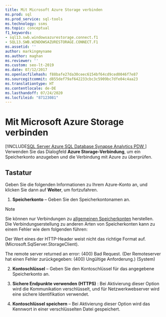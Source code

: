 ```yaml
---
title: Mit Microsoft Azure Storage verbinden
ms.prod: sql
ms.prod_service: sql-tools
ms.technology: ssms
ms.topic: conceptual
f1_keywords:
- sql13.swb.windowsazurestorage.connect.f1
- SQL13.SWB.WINDOWSAZURESTORAGE.CONNECT.F1
ms.assetid: ''
author: markingmyname
ms.author: maghan
ms.reviewer: ''
ms.custom: seo-lt-2019
ms.date: 07/12/2017
ms.openlocfilehash: f88bafe27da30ceec6154bf64cd9ced0046f7e87
ms.sourcegitcommit: d855def79af642233cbc3c5909bc7dfe04c4aa23
ms.translationtype: HT
ms.contentlocale: de-DE
ms.lasthandoff: 07/24/2020
ms.locfileid: "87123081"
---
```

# <a name="connect-to-microsoft-azure-storage"></a>Mit Microsoft Azure Storage verbinden

[!INCLUDE[SQL Server Azure SQL Database Synapse Analytics PDW ](../../includes/applies-to-version/sql-asdb-asdbmi-asa-pdw.md)]
Verwenden Sie das Dialogfeld **Azure Storage-Verbindung**, um ein Speicherkonto anzugeben und die Verbindung mit Azure zu überprüfen.  
  
## <a name="options"></a>Tastatur  
Geben Sie die folgenden Informationen zu Ihrem Azure-Konto an, und klicken Sie dann auf **Weiter**, um fortzufahren.  
  
1.  **Speicherkonto** – Geben Sie den Speicherkontonamen an.

   >[!NOTE]
   > Sie können nur Verbindungen zu [allgemeinen Speicherkonten](https://docs.microsoft.com/azure/storage/common/storage-introduction#azure-storage-services) herstellen. Die Verbindungserstellung zu anderen Arten von Speicherkonten kann zu einem Fehler wie dem folgenden führen:
   >
   >  Der Wert eines der HTTP-Header weist nicht das richtige Format auf. (Microsoft.SqlServer.StorageClient).
   >
   >  The remote server returned an error: (400) Bad Request. (Der Remoteserver hat einen Fehler zurückgegeben: (400) Ungültige Anforderung.) (System)

2.  **Kontoschlüssel** – Geben Sie den Kontoschlüssel für das angegebene Speicherkonto an.  
  
3.  **Sichere Endpunkte verwenden (HTTPS)** : Bei Aktivierung dieser Option wird die Kommunikation verschlüsselt, und für Netzwerkwebserver wird eine sichere Identifikation verwendet.  
  
4.  **Kontoschlüssel speichern** – Bei Aktivierung dieser Option wird das Kennwort in einer verschlüsselten Datei gespeichert.  
  
